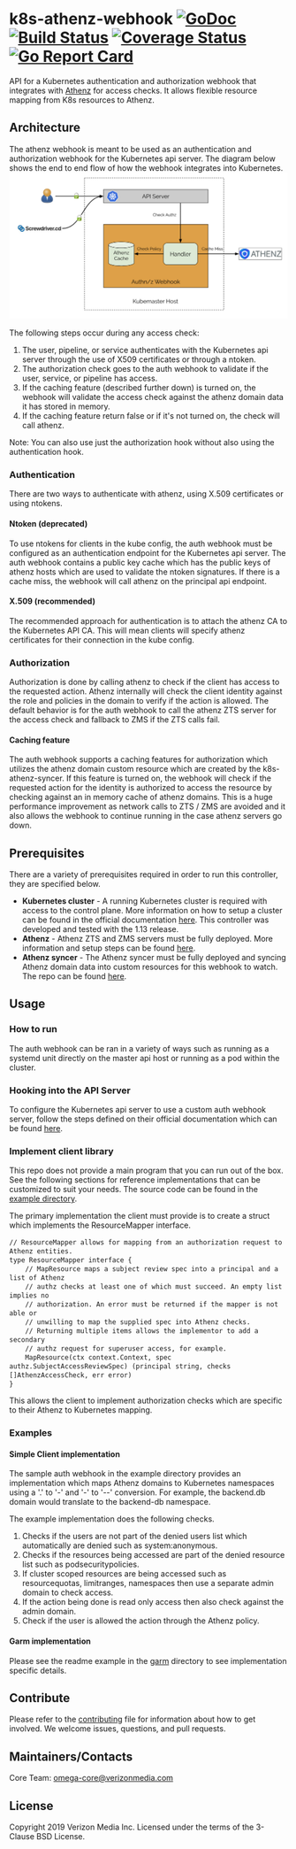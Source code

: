 # k8s-athenz-webhook [![GoDoc](https://godoc.org/github.com/yahoo/k8s-athenz-webhook?status.svg)](https://godoc.org/github.com/yahoo/k8s-athenz-webhook) [![Build Status](https://travis-ci.org/yahoo/k8s-athenz-webhook.svg?branch=master)](https://travis-ci.org/yahoo/k8s-athenz-webhook) [![Coverage Status](https://coveralls.io/repos/github/yahoo/k8s-athenz-webhook/badge.svg?branch=master)](https://coveralls.io/github/yahoo/k8s-athenz-webhook?branch=master) [![Go Report Card](https://goreportcard.com/badge/github.com/yahoo/k8s-athenz-webhook)](https://goreportcard.com/report/github.com/yahoo/k8s-athenz-webhook)

API for a Kubernetes authentication and authorization webhook that integrates with
[Athenz](https://github.com/yahoo/athenz) for access checks. It allows flexible
resource mapping from K8s resources to Athenz.

## Architecture
The athenz webhook is meant to be used as an authentication and authorization
webhook for the Kubernetes api server. The diagram below shows the end to end
flow of how the webhook integrates into Kubernetes.
![Screenshot](docs/images/architecture.png)

The following steps occur during any access check:
1. The user, pipeline, or service authenticates with the Kubernetes api server
through the use of X509 certificates or through a ntoken.
2. The authorization check goes to the auth webhook to validate if the user,
service, or pipeline has access.
3. If the caching feature (described further down) is turned on, the webhook
will validate the access check against the athenz domain data it has stored
in memory.
4. If the caching feature return false or if it's not turned on, the check will
call athenz.

Note: You can also use just the authorization hook without also using the
authentication hook.

### Authentication
There are two ways to authenticate with athenz, using X.509 certificates or
using ntokens.

#### Ntoken (deprecated)
To use ntokens for clients in the kube config, the auth webhook must be configured
as an authentication endpoint for the Kubernetes api server. The auth webhook
contains a public key cache which has the public keys of athenz hosts which are
used to validate the ntoken signatures. If there is a cache miss, the webhook will
call athenz on the principal api endpoint.

#### X.509 (recommended)
The recommended approach for authentication is to attach the athenz CA to the 
Kubernetes API CA. This will mean clients will specify athenz certificates for
their connection in the kube config.

### Authorization
Authorization is done by calling athenz to check if the client has access to the
requested action. Athenz internally will check the client identity against the
role and policies in the domain to verify if the action is allowed. The default
behavior is for the auth webhook to call the athenz ZTS server for the access
check and fallback to ZMS if the ZTS calls fail.

#### Caching feature
The auth webhook supports a caching features for authorization which utilizes the
athenz domain custom resource which are created by the k8s-athenz-syncer. If this
feature is turned on, the webhook will check if the requested action for the identity
is authorized to access the resource by checking against an in memory cache of
athenz domains. This is a huge performance improvement as network calls to ZTS / ZMS
are avoided and it also allows the webhook to continue running in the case athenz
servers go down.

## Prerequisites
There are a variety of prerequisites required in order to run this controller, they
are specified below.
- **Kubernetes cluster** - A running Kubernetes cluster is required with access to
the control plane. More information on how to setup a cluster can be found in the
official documentation
[here](https://kubernetes.io/docs/setup/). This controller was developed and tested
with the 1.13 release.
- **Athenz** - Athenz ZTS and ZMS servers must be fully deployed. More information
and setup steps can be found [here](http://www.athenz.io/).
- **Athenz syncer** - The Athenz syncer must be fully deployed and syncing Athenz
domain data into custom resources for this webhook to watch. The repo can be found
[here](https://github.com/yahoo/k8s-athenz-syncer).

## Usage

### How to run
The auth webhook can be ran in a variety of ways such as running as a systemd
unit directly on the master api host or running as a pod within the cluster.

### Hooking into the API Server
To configure the Kubernetes api server to use a custom auth webhook server, follow
the steps defined on their official documentation which can be found
[here](https://kubernetes.io/docs/reference/access-authn-authz/webhook/).

### Implement client library
This repo does not provide a main program that you can run out of the box. See
the following sections for reference implementations that can be customized to
suit your needs. The source code can be found in the [example directory](example).

The primary implementation the client must provide is to create a struct which
implements the ResourceMapper interface.

```
// ResourceMapper allows for mapping from an authorization request to Athenz entities.
type ResourceMapper interface {
	// MapResource maps a subject review spec into a principal and a list of Athenz
	// authz checks at least one of which must succeed. An empty list implies no
	// authorization. An error must be returned if the mapper is not able or
	// unwilling to map the supplied spec into Athenz checks.
	// Returning multiple items allows the implementor to add a secondary
	// authz request for superuser access, for example.
	MapResource(ctx context.Context, spec authz.SubjectAccessReviewSpec) (principal string, checks []AthenzAccessCheck, err error)
}
```

This allows the client to implement authorization checks which are specific to 
their Athenz to Kubernetes mapping.

### Examples

#### Simple Client implementation
The sample auth webhook in the example directory provides an implementation
which maps Athenz domains to Kubernetes namespaces using a '.' to '-' and '-'
to '--' conversion. For example, the backend.db domain would translate to the
backend-db namespace.

The example implementation does the following checks.
1. Checks if the users are not part of the denied users list which automatically
are denied such as system:anonymous.
2. Checks if the resources being accessed are part of the denied resource list
such as podsecuritypolicies.
3. If cluster scoped resources are being accessed such as resourcequotas, limitranges,
namespaces then use a separate admin domain to check access.
4. If the action being done is read only access then also check against the admin
domain.
5. Check if the user is allowed the action through the Athenz policy. 

#### Garm implementation

Please see the readme example in the [garm](example/garm) directory to see 
implementation specific details.

## Contribute

Please refer to the [contributing](Contributing.md) file for information about how to get involved. We welcome issues, questions, and pull requests.

## Maintainers/Contacts
Core Team: omega-core@verizonmedia.com

## License
Copyright 2019 Verizon Media Inc. Licensed under the terms of the 3-Clause BSD License.
